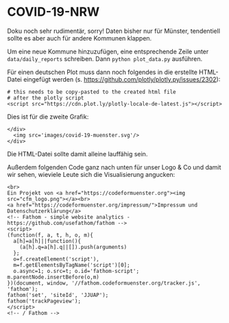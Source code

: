 # COVID-19-NRW

Doku noch sehr rudimentär, sorry!
Daten bisher nur für Münster, tendentiell sollte es aber auch für andere Kommunen klappen.

Um eine neue Kommune hinzuzufügen, eine entsprechende Zeile unter `data/daily_reports` schreiben.
Dann `python plot_data.py` ausführen.

Für einen deutschen Plot muss dann noch folgendes in die erstellte HTML-Datei eingefügt werden (s. https://github.com/plotly/plotly.py/issues/2302):

```
# this needs to be copy-pasted to the created html file
# after the plotly script
<script src="https://cdn.plot.ly/plotly-locale-de-latest.js"></script>
```

Dies ist für die zweite Grafik:

```
</div>
  <img src='images/covid-19-muenster.svg'/>
</div>
```

Die HTML-Datei sollte damit alleine lauffähig sein.

Außerdem folgenden Code ganz nach unten für unser Logo & Co und damit wir sehen, wieviele Leute sich die Visualisierung angucken:

```
<br>
Ein Projekt von <a href="https://codeformuenster.org"><img src="cfm_logo.png"></a><br>
<a href="https://codeformuenster.org/impressum/">Impressum und Datenschutzerklärung</a>
<!-- Fathom - simple website analytics - https://github.com/usefathom/fathom -->
<script>
(function(f, a, t, h, o, m){
  a[h]=a[h]||function(){
    (a[h].q=a[h].q||[]).push(arguments)
  };
  o=f.createElement('script'),
  m=f.getElementsByTagName('script')[0];
  o.async=1; o.src=t; o.id='fathom-script';
m.parentNode.insertBefore(o,m)
})(document, window, '//fathom.codeformuenster.org/tracker.js', 'fathom');
fathom('set', 'siteId', 'JJUAP');
fathom('trackPageview');
</script>
<!-- / Fathom -->
```
